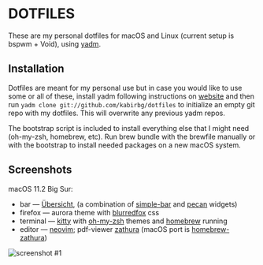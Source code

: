 # DOTFILES

These are my personal dotfiles for macOS and Linux (current setup is bspwm + Void), using [yadm](https://yadm.io).

## Installation

Dotfiles are meant for my personal use but in case you would like to use some or all of these, install yadm following instructions on [website](https://yadm.io) and then run `yadm clone git://github.com/kabirbg/dotfiles` to initialize an empty git repo with my dotfiles. This will overwrite any previous yadm repos.

The bootstrap script is included to install everything else that I might need (oh-my-zsh, homebrew, etc). Run brew bundle with the brewfile manually or with the bootstrap to install needed packages on a new macOS system.

## Screenshots

macOS 11.2 Big Sur: 
- bar — [Übersicht](http://tracesof.net/uebersicht/), (a combination of [simple-bar](https://github.com/Jean-Tinland/simple-bar) and [pecan](https://github.com/zzzeyez/pecan) widgets)
- firefox — aurora theme with [blurredfox](https://github.com/manilarome/blurredfox) css
- terminal — [kitty](https://sw.kovidgoyal.net/kitty/) with [oh-my-zsh](https://ohmyz.sh) themes and [homebrew](https://brew.sh) running
- editor — [neovim](https://neovim.io); pdf-viewer [zathura](https://pwmt.org/projects/zathura/) (macOS port is [homebrew-zathura](https://github.com/zegervdv/homebrew-zathura))

![screenshot #1](screenshot-1.png)
